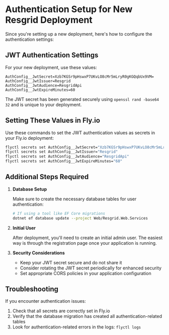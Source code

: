 # Authentication Setup for New Resgrid Deployment

Since you're setting up a new deployment, here's how to configure the authentication settings:

## JWT Authentication Settings

For your new deployment, use these values:

```
AuthConfig__JwtSecret=Xzb7KGSr9pHswxP7UKvLO8cMr5mLryR0gKGQqbUx9VM=
AuthConfig__JwtIssuer=Resgrid
AuthConfig__JwtAudience=ResgridApi
AuthConfig__JwtExpireMinutes=60
```

The JWT secret has been generated securely using `openssl rand -base64 32` and is unique to your deployment.

## Setting These Values in Fly.io

Use these commands to set the JWT authentication values as secrets in your Fly.io deployment:

```bash
flyctl secrets set AuthConfig__JwtSecret="Xzb7KGSr9pHswxP7UKvLO8cMr5mLryR0gKGQqbUx9VM="
flyctl secrets set AuthConfig__JwtIssuer="Resgrid"
flyctl secrets set AuthConfig__JwtAudience="ResgridApi"
flyctl secrets set AuthConfig__JwtExpireMinutes="60"
```

## Additional Steps Required

1. **Database Setup**

   Make sure to create the necessary database tables for user authentication:
   
   ```bash
   # If using a tool like EF Core migrations
   dotnet ef database update --project Web/Resgrid.Web.Services
   ```

2. **Initial User**

   After deployment, you'll need to create an initial admin user. The easiest way is through the registration page once your application is running.

3. **Security Considerations**

   - Keep your JWT secret secure and do not share it
   - Consider rotating the JWT secret periodically for enhanced security
   - Set appropriate CORS policies in your application configuration

## Troubleshooting

If you encounter authentication issues:

1. Check that all secrets are correctly set in Fly.io
2. Verify that the database migration has created all authentication-related tables
3. Look for authentication-related errors in the logs: `flyctl logs`
